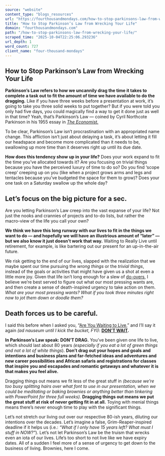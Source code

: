 ```yaml
---
source: "website"
content_type: "blogs_resources"
url: "https://fourthousandmondays.com/how-to-stop-parkinsons-law-from-wrecking-your-life/"
title: "How to Stop Parkinson’s Law from Wrecking Your Life"
domain: "fourthousandmondays.com"
path: "/how-to-stop-parkinsons-law-from-wrecking-your-life/"
scraped_time: "2025-10-04T22:25:06.293236"
url_depth: 1
word_count: 727
client_name: "four-thousand-mondays"
---
```


## How to Stop Parkinson’s Law from Wrecking Your Life

**Parkinson’s Law refers to how we uncannily drag the time it takes to complete a task out to fit the amount of time we have available to do the dragging.** Like if you have three weeks before a presentation at work, it’s going to take you three solid weeks to put together? But if you were told you only had five days, you could magically find a way to get it done just as well in that time? Yeah, that’s Parkinson’s Law — coined by Cyril Northcote Parkinson in his 1955 essay in _[The Economist.](https://www.economist.com/news/1955/11/19/parkinsons-law)_

To be clear, Parkinson’s Law isn’t procrastination with an appropriated name change. This affliction isn’t just about delaying a task, it’s about letting it fill our headspace and become more complicated than it needs to be, swallowing up more time than it deserves right up until its due date.

**How does this tendency show up in your life?** Does your work expand to fit the time you’ve allocated towards it? Are you focusing on trivial things because you have the perceived luxury of time to do so? Do you find ‘scope creep’ creeping up on you (like when a project grows arms and legs and tentacles because you’ve budgeted the space for them to grow)? Does your one task on a Saturday swallow up the whole day?

## **Let’s focus on the big picture for a sec.**

Are you letting Parkinson’s Law creep into the vast expanse of your life? Not just the nooks and crannies of projects and to-do lists, but rather the macro-view of the life you call your own?

**We think we have this long runway with our lives to fit in the things we want to do — and hopefully we will have an illustrious amount of “later” — but we also know it just doesn’t work that way.** Waiting to Really Live until retirement, for example, is like bartering out our present for an up-in-the-air future.

We risk getting to the end of our lives, slapped with the realization that we maybe spent our time pursuing the _wrong things_ or the _trivial things_, instead of the goals or activities that might have given us a shot at even a little more joy. Given that life isn’t long enough for a slew of [do-overs](https://fourthousandmondays.com/regrets-your-secret-to-a-well-lived-life/), I believe we’re best served to figure out what our most pressing wants are, and then create a sense of death-inspired urgency to take action on them. _What are your most pressing wants? What if you took three minutes right now to jot them down or doodle them?_

## **Death forces us to be careful.**

I said this before when I asked you, “[Are You Waiting to Live](https://fourthousandmondays.com/are-you-waiting-to-live/),” and I’ll say it again _(ad nauseum until I kick the bucket, FYI)_: **[DON’T WAIT](https://fourthousandmondays.com/are-you-waiting-to-live/).**

**In Parkinson’s Law speak: DON’T DRAG.** You’ve been given one life to live, which should last about 80 years _(especially if you eat a lot of green things and not a lot of white things_). **Don’t drag out your hopes and goals and intentions and business plans and far-fetched ideas and adventures and new career possibilities and African safaris and registrations for classes that inspire you and escapades and romantic getaways and whatever it is that makes you feel alive.**

Dragging things out means we fit less of the great stuff in _(because we’re too busy splitting hairs over what font to use in our presentation, when we could be meditating or baking brownies or anything better than tinkering with PowerPoint for three full weeks)._ **Dragging things out means we put the great stuff at risk of never getting fit in at all.** Toying with menial things means there’s never enough time to play with the significant things.

Let’s not stretch our living out over our respective 80-ish years, diluting our intentions over the decades. Let’s imagine a false, Grim-Reaper-inspired deadline if it helps us (i.e.: _“What if I only have 15 years left? What must I stuff in NOW?”_). Let’s not let Parkinson’s Law be the truism that wrecks even an iota of our lives. Life’s too short to not live like we have expiry dates. All of a sudden I feel more of a sense of urgency to get down to the business of living. Brownies, here I come.